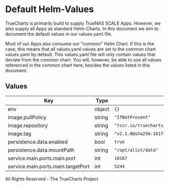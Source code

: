 # Default Helm-Values

TrueCharts is primarily build to supply TrueNAS SCALE Apps.
However, we also supply all Apps as standard Helm-Charts. In this document we aim to document the default values in our values.yaml file.

Most of our Apps also consume our "common" Helm Chart.
If this is the case, this means that all values.yaml values are set to the common chart values.yaml by default. This values.yaml file will only contain values that deviate from the common chart.
You will, however, be able to use all values referenced in the common chart here, besides the values listed in this document.

## Values

| Key | Type | Default | Description |
|-----|------|---------|-------------|
| env | object | `{}` |  |
| image.pullPolicy | string | `"IfNotPresent"` |  |
| image.repository | string | `"tccr.io/truecharts/alist"` |  |
| image.tag | string | `"v2.1.0@sha256:161fe204d7a74b9117cb9c8d246af2c7e1c114e334015f877ea87bc17ee54ce7"` |  |
| persistence.data.enabled | bool | `true` |  |
| persistence.data.mountPath | string | `"/opt/alist/data"` |  |
| service.main.ports.main.port | int | `10167` |  |
| service.main.ports.main.targetPort | int | `5244` |  |

All Rights Reserved - The TrueCharts Project
